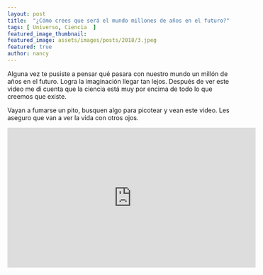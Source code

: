 ```yaml
---
layout: post
title:  "¿Cómo crees que será el mundo millones de años en el futuro?"
tags: [ Universo, Ciencia  ]
featured_image_thumbnail:
featured_image: assets/images/posts/2018/3.jpeg
featured: true
author: nancy
---
```



Alguna vez te pusiste a pensar qué pasara con nuestro mundo un millón de años en el futuro. Logra la imaginación llegar tan lejos. Después de ver este video me di cuenta que la ciencia está muy por encima de todo lo que creemos que existe.

Vayan a fumarse un pito, busquen algo para picotear y vean este video. Les aseguro que van a ver la vida con otros ojos.

<iframe width="560" height="315" src="https://www.youtube.com/embed/SUelbSa-OkA" frameborder="0" allow="accelerometer; autoplay; encrypted-media; gyroscope; picture-in-picture" allowfullscreen></iframe>
